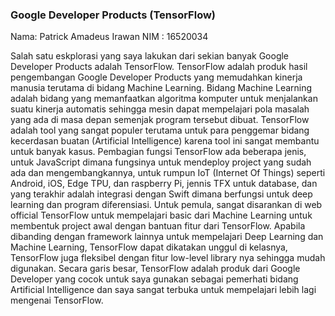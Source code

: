 ### Google Developer Products (TensorFlow)
Nama: Patrick Amadeus Irawan
NIM : 16520034

  Salah satu eskplorasi yang saya lakukan dari sekian banyak Google Developer Products adalah TensorFlow. TensorFlow adalah produk hasil pengembangan Google Developer Products yang memudahkan kinerja manusia terutama di bidang Machine Learning. Bidang Machine Learning adalah bidang yang memanfaatkan algoritma komputer untuk menjalankan suatu kinerja automatis sehingga mesin dapat mempelajari pola masalah yang ada di masa depan semenjak program tersebut dibuat. TensorFlow adalah tool yang sangat populer terutama untuk para penggemar bidang kecerdasan buatan (Artificial Intelligence) karena tool ini sangat membantu untuk banyak kasus. Pembagian fungsi TensorFlow ada beberapa jenis, untuk JavaScript dimana fungsinya untuk mendeploy project yang sudah ada dan mengembangkannya, untuk rumpun IoT (Internet Of Things) seperti Android, iOS, Edge TPU, dan raspberry Pi, jennis TFX untuk database, dan yang terakhir adalah integrasi dengan Swift dimana berfungsi untuk deep learning dan program diferensiasi. Untuk pemula, sangat disarankan di web official TensorFlow untuk mempelajari basic dari Machine Learning untuk membentuk project awal dengan bantuan fitur dari TensorFlow. Apabila dibanding dengan framework lainnya untuk mempelajari Deep Learning dan Machine Learning, TensorFlow dapat dikatakan unggul di kelasnya, TensorFlow juga fleksibel dengan fitur low-level library nya sehingga mudah digunakan. Secara garis besar, TensorFlow adalah produk dari Google Developer yang cocok untuk saya gunakan sebagai pemerhati bidang Artificial Intelligence dan saya sangat terbuka untuk mempelajari lebih lagi mengenai TensorFlow.


<!--
**beastlordz/beastlordz** is a ✨ _special_ ✨ repository because its `README.md` (this file) appears on your GitHub profile.

Here are some ideas to get you started:

- 🔭 I’m currently working on ...
- 🌱 I’m currently learning ...
- 👯 I’m looking to collaborate on ...
- 🤔 I’m looking for help with ...
- 💬 Ask me about ...
- 📫 How to reach me: ...
- 😄 Pronouns: ...
- ⚡ Fun fact: ...
-->
